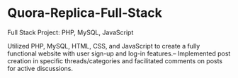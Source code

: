 # Quora-Replica-Full-Stack
Full Stack Project: PHP, MySQL, JavaScript

Utilized PHP, MySQL, HTML, CSS, and JavaScript to create a fully functional website with user sign-up and log-in
features.– Implemented post creation in specific threads/categories and facilitated comments on posts for active discussions.
